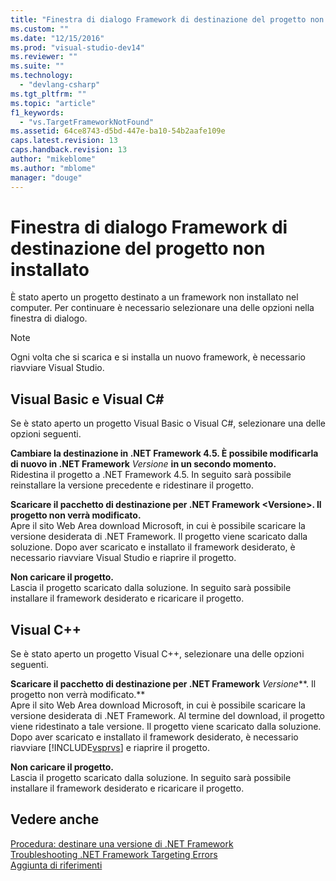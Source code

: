 ```yaml
---
title: "Finestra di dialogo Framework di destinazione del progetto non installato | Microsoft Docs"
ms.custom: ""
ms.date: "12/15/2016"
ms.prod: "visual-studio-dev14"
ms.reviewer: ""
ms.suite: ""
ms.technology: 
  - "devlang-csharp"
ms.tgt_pltfrm: ""
ms.topic: "article"
f1_keywords: 
  - "vs.TargetFrameworkNotFound"
ms.assetid: 64ce8743-d5bd-447e-ba10-54b2aafe109e
caps.latest.revision: 13
caps.handback.revision: 13
author: "mikeblome"
ms.author: "mblome"
manager: "douge"
---
```

# Finestra di dialogo Framework di destinazione del progetto non installato
È stato aperto un progetto destinato a un framework non installato nel computer. Per continuare è necessario selezionare una delle opzioni nella finestra di dialogo.  
  
> [!NOTE]
>  Ogni volta che si scarica e si installa un nuovo framework, è necessario riavviare Visual Studio.  
  
## Visual Basic e Visual C\#  
 Se è stato aperto un progetto Visual Basic o Visual C\#, selezionare una delle opzioni seguenti.  
  
 **Cambiare la destinazione in .NET Framework 4.5. È possibile modificarla di nuovo in .NET Framework** *Versione*  **in un secondo momento.**  
 Ridestina il progetto a .NET Framework 4.5. In seguito sarà possibile reinstallare la versione precedente e ridestinare il progetto.  
  
 **Scaricare il pacchetto di destinazione per .NET Framework \<Versione\>. Il progetto non verrà modificato.**  
 Apre il sito Web Area download Microsoft, in cui è possibile scaricare la versione desiderata di .NET Framework. Il progetto viene scaricato dalla soluzione. Dopo aver scaricato e installato il framework desiderato, è necessario riavviare Visual Studio e riaprire il progetto.  
  
 **Non caricare il progetto.**  
 Lascia il progetto scaricato dalla soluzione. In seguito sarà possibile installare il framework desiderato e ricaricare il progetto.  
  
## Visual C\+\+  
 Se è stato aperto un progetto Visual C\+\+, selezionare una delle opzioni seguenti.  
  
 **Scaricare il pacchetto di destinazione per .NET Framework** *Versione***. Il progetto non verrà modificato.**  
 Apre il sito Web Area download Microsoft, in cui è possibile scaricare la versione desiderata di .NET Framework. Al termine del download, il progetto viene ridestinato a tale versione. Il progetto viene scaricato dalla soluzione. Dopo aver scaricato e installato il framework desiderato, è necessario riavviare [!INCLUDE[vsprvs](../code-quality/includes/vsprvs_md.md)] e riaprire il progetto.  
  
 **Non caricare il progetto.**  
 Lascia il progetto scaricato dalla soluzione. In seguito sarà possibile installare il framework desiderato e ricaricare il progetto.  
  
## Vedere anche  
 [Procedura: destinare una versione di .NET Framework](../ide/how-to-target-a-version-of-the-dotnet-framework.md)   
 [Troubleshooting .NET Framework Targeting Errors](../msbuild/troubleshooting-dotnet-framework-targeting-errors.md)   
 [Aggiunta di riferimenti](/visual-cpp/ide/adding-references-in-visual-cpp-projects)